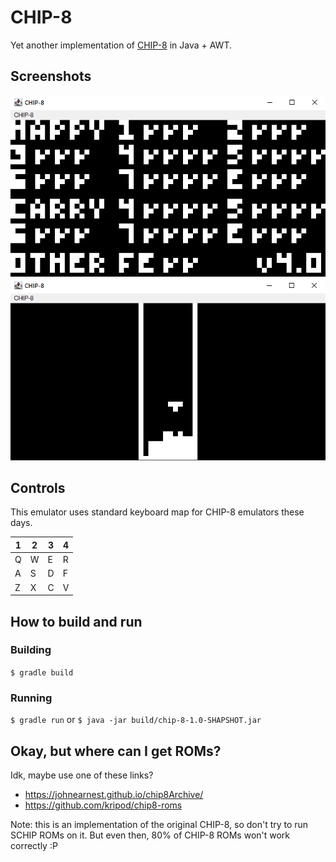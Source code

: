 # CHIP-8
Yet another implementation of [CHIP-8](https://en.wikipedia.org/wiki/CHIP-8) in Java + AWT.

## Screenshots
![](screenshots/flags.png)
![](screenshots/tetris.png)

## Controls
This emulator uses standard keyboard map for CHIP-8 emulators these days.

| 1 | 2 | 3 | 4 |
|---|---|---|---|
| Q | W | E | R |
| A | S | D | F |
| Z | X | C | V |

## How to build and run
### Building
`$ gradle build`

### Running
`$ gradle run`
or
`$ java -jar build/chip-8-1.0-SHAPSHOT.jar`

## Okay, but where can I get ROMs?
Idk, maybe use one of these links?
- https://johnearnest.github.io/chip8Archive/
- https://github.com/kripod/chip8-roms

Note: this is an implementation of the original CHIP-8, so don't try to run SCHIP ROMs on it.
But even then, 80% of CHIP-8 ROMs won't work correctly :P
